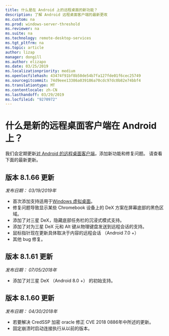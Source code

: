 ```yaml
---
title: 什么是在 Android 上的远程桌面的新功能？
description: 了解 Android 远程桌面客户端的最新更改
ms.custom: na
ms.prod: windows-server-threshold
ms.reviewer: na
ms.suite: na
ms.technology: remote-desktop-services
ms.tgt_pltfrm: na
ms.topic: article
author: lizap
manager: dongill
ms.author: elizapo
ms.date: 03/25/2019
ms.localizationpriority: medium
ms.openlocfilehash: 43474f91bf8b50de54b7fa127fde01f6cec25749
ms.sourcegitcommit: 74d9eee13386a039186a70cdc97dc0b82e74bbf4
ms.translationtype: MT
ms.contentlocale: zh-CN
ms.lasthandoff: 03/29/2019
ms.locfileid: "9270972"
---
```

# 什么是新的远程桌面客户端在 Android 上？

我们会定期更新[对 Android 的远程桌面客户端](remote-desktop-android.md)，添加新功能和修复问题。 请查看下面的最新更新。

## 版本 8.1.66 更新
*发布日期： 03/19/2019年*

- 首次添加支持适用于[Windows 虚拟桌面](https://aka.ms/wvd)。
- 修复问题导致显示某些 Chromebook 设备上的 DeX 方案在屏幕底部的黑色区域。
- 添加了对三星 DeX，隐藏底部任务栏的沉浸式模式支持。
- 添加了对为三星 DeX 元和 Alt 键从物理键盘发送到远程会话的支持。
- 鼠标指针现在更新具体取决于内容的远程会话 （Android 7.0 +）
- 其他 bug 修复。

## 版本 8.1.61 更新
*发布日期： 07/05/2018年*

- 添加了对三星 DeX （Android 8.0 +） 的初始支持。

## 版本 8.1.60 更新
*发布日期： 04/30/2018年*

- 若要解决 CredSSP 加密 oracle 修正 CVE 2018 0886年中所述的更新。
- 固定崩溃时启动连接执行从以前的版本。
